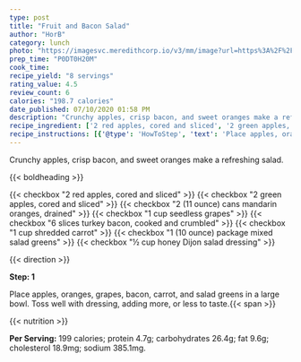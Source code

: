 ```yaml
---
type: post
title: "Fruit and Bacon Salad"
author: "HorB"
category: lunch
photo: "https://imagesvc.meredithcorp.io/v3/mm/image?url=https%3A%2F%2Fimages.media-allrecipes.com%2Fuserphotos%2F122623.jpg"
prep_time: "P0DT0H20M"
cook_time: 
recipe_yield: "8 servings"
rating_value: 4.5
review_count: 6
calories: "198.7 calories"
date_published: 07/10/2020 01:58 PM
description: "Crunchy apples, crisp bacon, and sweet oranges make a refreshing salad."
recipe_ingredient: ['2 red apples, cored and sliced', '2 green apples, cored and sliced', '2 (11 ounce) cans mandarin oranges, drained', '1 cup seedless grapes ', '6 slices turkey bacon, cooked and crumbled', '1 cup shredded carrot', '1 (10 ounce) package mixed salad greens', '½ cup honey Dijon salad dressing']
recipe_instructions: [{'@type': 'HowToStep', 'text': 'Place apples, oranges, grapes, bacon, carrot, and salad greens in a large bowl.  Toss well with dressing, adding more, or less to taste.\n'}]
---
```


Crunchy apples, crisp bacon, and sweet oranges make a refreshing salad. 

{{< boldheading >}}

{{< checkbox "2  red apples, cored and sliced" >}}
{{< checkbox "2  green apples, cored and sliced" >}}
{{< checkbox "2 (11 ounce) cans mandarin oranges, drained" >}}
{{< checkbox "1 cup seedless grapes" >}}
{{< checkbox "6 slices turkey bacon, cooked and crumbled" >}}
{{< checkbox "1 cup shredded carrot" >}}
{{< checkbox "1 (10 ounce) package mixed salad greens" >}}
{{< checkbox "½ cup honey Dijon salad dressing" >}}


{{< direction >}}

**Step: 1**

Place apples, oranges, grapes, bacon, carrot, and salad greens in a large bowl.  Toss well with dressing, adding more, or less to taste.{{< span >}}

{{< nutrition >}}

**Per Serving:** 199 calories; protein 4.7g; carbohydrates 26.4g; fat 9.6g; cholesterol 18.9mg; sodium 385.1mg.
